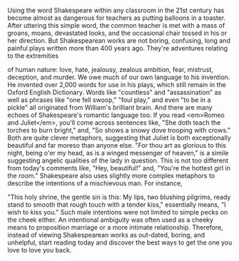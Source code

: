 
Using the word Shakespeare
within any classroom in the 21st century
has become almost as dangerous for teachers
as putting balloons in a toaster.
After uttering this simple word,
the common teacher is met with a mass of groans,
moans,
devastated looks,
and the occasional chair tossed in his or her direction.
But Shakespearean works are not boring,
confusing,
long and painful plays written more than 400 years ago.
They&#39;re adventures relating to the extremities

of human nature:
love,
hate,
jealousy,
zealous ambition,
fear,
mistrust,
deception,
and murder.
We owe much of our own language to his invention.
He invented over 2,000 words
for use in his plays,
which still remain in the Oxford English Dictionary.
Words like &quot;countless&quot;
and &quot;assassination&quot;
as well as phrases like
&quot;one fell swoop,&quot;
&quot;foul play,&quot;
and even &quot;to be in a pickle&quot;
all originated from William&#39;s brilliant brain.
And there are many echoes
of Shakespeare&#39;s romantic language too.
If you read &lt;em&gt;Romeo and Juliet&lt;/em&gt;,
you&#39;ll come across sentences like,
&quot;She doth teach the torches to burn bright,&quot;
and, &quot;So shows a snowy dove trooping with crows.&quot;
Both are quite clever metaphors,
suggesting that Juliet is both exceptionally beautiful
and far moreso than anyone else.
&quot;For thou art as glorious to this night,
being o&#39;er my head,
as is a winged messenger of heaven,&quot;
is a simile suggesting angelic qualities
of the lady in question.
This is not too different from today&#39;s comments like,
&quot;Hey, beautiful!&quot;
and, &quot;You&#39;re the hottest girl in the room.&quot;
Shakespeare also uses
slightly more complex metaphors
to describe the intentions of a mischievous man.
For instance,

&quot;This holy shrine, the gentle sin is this: My lips,
two blushing pilgrims,
ready stand to smooth that rough touch
with a tender kiss,&quot;
essentially means, &quot;I wish to kiss you.&quot;
Such male intentions were not limited
to simple pecks on the cheek either.
An intentional ambiguity was often used
as a cheeky means to proposition marriage
or a more intimate relationship.
Therefore, instead of viewing Shakespearean works
as out-dated, boring, and unhelpful,
start reading today
and discover the best ways
to get the one you love
to love you back.
